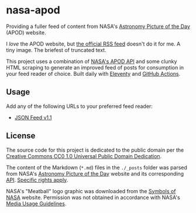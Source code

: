 # nasa-apod

Providing a fuller feed of content from NASA's [Astronomy Picture of the Day](https://apod.nasa.gov/apod/astropix.html) (APOD) website.

I _love_ the APOD website, but [the official RSS feed](https://apod.nasa.gov/apod.rss) doesn't do it for me. A tiny image. The briefest of truncated text.

This project uses a combination of [NASA's APOD API](https://api.nasa.gov) and some clunky HTML scraping to generate an improved feed of posts for consumption in your feed reader of choice. Built daily with [Eleventy](https://www.11ty.dev) and [GitHub Actions](https://docs.github.com/en/actions).

## Usage

Add any of the following URLs to your preferred feed reader:

- [JSON Feed v1.1](https://jgarber623.github.io/nasa-apod/feed.json)

## License

The source code for this project is dedicated to the public domain per the [Creative Commons CC0 1.0 Universal Public Domain Dedication](https://creativecommons.org/publicdomain/zero/1.0/).

The content of the Markdown (`*.md`) files in the `./_posts` folder was parsed from NASA's [Astronomy Picture of the Day](https://apod.nasa.gov/apod/astropix.html) website and its corresponding [API](https://api.nasa.gov). [Specific rights apply](https://apod.nasa.gov/apod/lib/about_apod.html#srapply).

NASA's "Meatball" logo graphic was downloaded from the [Symbols of NASA](https://www.nasa.gov/audience/forstudents/5-8/features/symbols-of-nasa.html) website. Permission was not obtained in accordance with NASA's [Media Usage Guidelines](https://www.nasa.gov/multimedia/guidelines/index.html).
